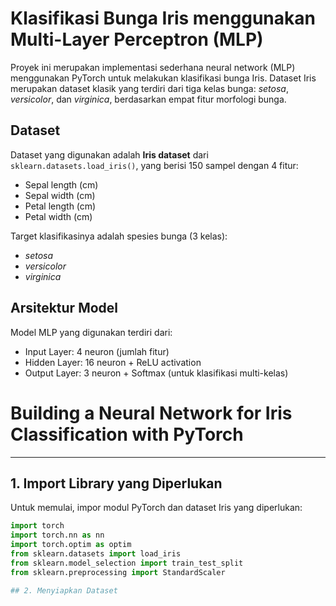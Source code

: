 # Klasifikasi Bunga Iris menggunakan Multi-Layer Perceptron (MLP)

Proyek ini merupakan implementasi sederhana neural network (MLP) menggunakan PyTorch untuk melakukan klasifikasi bunga Iris. 
Dataset Iris merupakan dataset klasik yang terdiri dari tiga kelas bunga: *setosa*, *versicolor*, dan *virginica*, 
berdasarkan empat fitur morfologi bunga.

## Dataset

Dataset yang digunakan adalah **Iris dataset** dari `sklearn.datasets.load_iris()`, yang berisi 150 sampel dengan 4 fitur:
- Sepal length (cm)
- Sepal width (cm)
- Petal length (cm)
- Petal width (cm)

Target klasifikasinya adalah spesies bunga (3 kelas):
- *setosa*
- *versicolor*
- *virginica*

## Arsitektur Model

Model MLP yang digunakan terdiri dari:
- Input Layer: 4 neuron (jumlah fitur)
- Hidden Layer: 16 neuron + ReLU activation
- Output Layer: 3 neuron + Softmax (untuk klasifikasi multi-kelas)

# Building a Neural Network for Iris Classification with PyTorch

---

## 1. Import Library yang Diperlukan

Untuk memulai, impor modul PyTorch dan dataset Iris yang diperlukan:

```python
import torch
import torch.nn as nn
import torch.optim as optim
from sklearn.datasets import load_iris
from sklearn.model_selection import train_test_split
from sklearn.preprocessing import StandardScaler

## 2. Menyiapkan Dataset

